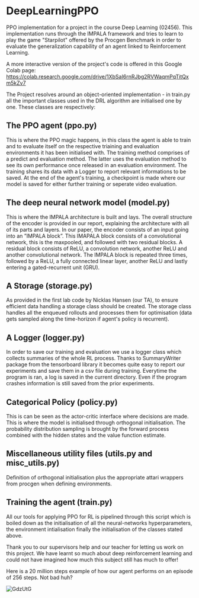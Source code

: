 # DeepLearningPPO
PPO implementation for a project in the course Deep Learning (02456). This implementation runs through the IMPALA framework and tries to learn to play the game "Starpilot" offered by the Procgen Benchmark in order to evaluate the generalization capability of an agent linked to Reinforcement Learning.

A more interactive version of the project's code is offered in this Google Colab page: https://colab.research.google.com/drive/1XbSaI6rnRJbg2RVWaqmPqTitQxm5kZv7

The Project resolves around an object-oriented implementation - in train.py all the important classes used in the DRL algorithm are initialised one by one. These classes are respectively:

## The PPO agent (ppo.py)
This is where the PPO magic happens, in this class the agent is able to train and to evaluate itself on the respective triaining and evaluation environments it has been initialised with. The training method comprises of a predict and evaluation method. The latter uses the evaluation method to see its own performance once released in an evaluation environment. The training shares its data with a Logger to report relevant informations to be saved. At the end of the agent's training, a checkpoint is made where our model is saved for either further training or seperate video evaluation.

## The deep neural network model (model.py)
This is where the IMPALA architecture is built and lays. The overall structure of the encoder is provided in our report, explaining the architecture with all of its parts and layers. In our paper, the encoder consists of an input going into an ”IMPALA block”.   This  IMAPALA  block  consists  of  a  convolutional  network, this is the maxpooled, and followed with two residual blocks. A residual block consists of ReLU, a convolution network, another ReLU and another convolutional network. The IMPALA block is repeated three times, followed by a ReLU, a fully connected linear layer, another ReLU and lastly entering a gated-recurrent unit (GRU).

## A Storage (storage.py)
As provided in the first lab code by Nicklas Hansen (our TA), to ensure efficient data handling a storage class should be created. The storage class handles all the enqueued rollouts and processes them for optimisation (data gets sampled along the time-horizon if agent's policy is recurrent). 

## A Logger (logger.py)
In order to save our training and evaluation we use a logger class which collects summaries of the whole RL process. Thanks to SummaryWriter package from the tensorboard library it becomes quite easy to report our experiments and save them in a csv file during training. Everytime the program is ran, a log is saved in the current directory. Even if the program crashes information is still saved from the prior experiments.

## Categorical Policy (policy.py)
This is can be seen as the actor-critic interface where decisions are made. This is where the model is initialised through orthogonal initialisation. The probability distribution sampling is brought by the forward process combined with the hidden states and the value function estimate.

## Miscellaneous utility files (utils.py and misc_utils.py)
Definition of orthogonal initialisation plus the appropriate attari wrappers from procgen when defining environments. 

## Training the agent (train.py)
All our tools for applying PPO for RL is pipelined through this script which is boiled down as the initialisation of all the neural-networks hyperparameters, the environment intialisation finally the initialisation of the classes stated above.

Thank you to our supervisors help and our teacher for letting us work on this project. We have learnt so much about deep reinforcement learning and could not have imagined how much this subject still has much to offer!

Here is a 20 million steps example of how our agent performs on an episode of 256 steps. Not bad huh? 

![GdzUtG](https://i.makeagif.com/media/1-05-2021/GdzUtG.gif)
